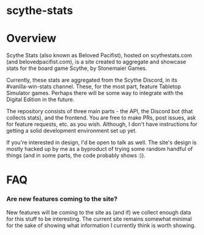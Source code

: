 # scythe-stats

# Overview

Scythe Stats (also known as Beloved Pacifist), hosted on scythestats.com (and belovedpacifist.com),
is a site created to aggregate and showcase stats for the board game Scythe, by Stonemaier Games.

Currently, these stats are aggregated from the Scythe Discord, in its #vanilla-win-stats channel.
These, for the most part, feature Tabletop Simulator games. Perhaps there will be some way to integrate
with the Digital Edition in the future.

The repository consists of three main parts - the API, the Discord bot (that collects stats), and the frontend.
You are free to make PRs, post issues, ask for feature requests, etc. as you wish. Although, I don't have
instructions for getting a solid development environment set up yet.

If you're interested in design, I'd be open to talk as well. The site's design is mostly hacked up
by me as a byproduct of trying some random handful of things (and in some parts, the code probably shows :)).

# FAQ

### Are new features coming to the site?

New features will be coming to the site as (and if) we collect enough data for this stuff to be interesting.
The current site remains somewhat minimal for the sake of showing what information I currently think is worth showing.
